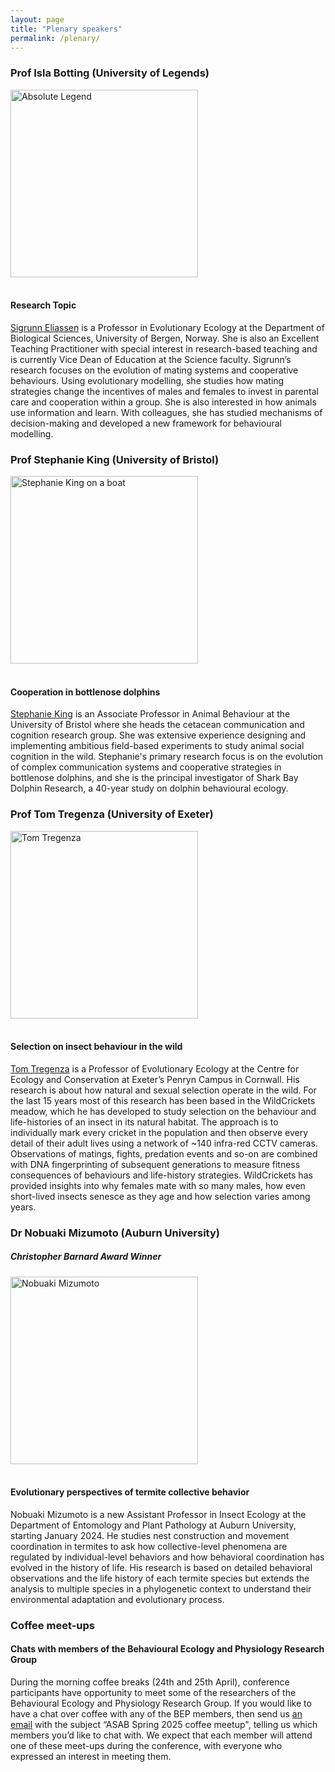 ```yaml
---
layout: page
title: "Plenary speakers"
permalink: /plenary/
---
```

<h3>Prof Isla Botting (University of Legends) </h3>
<div style="text-align:left"><img class="image" src="/assets/images/PoopIsla.JPG" alt="Absolute Legend" width="300" height="300" /></div><br/>
<h4>Research Topic</h4>
<p><a href="https://www.uib.no/en/persons/Sigrunn.Eliassen">Sigrunn Eliassen</a> is a Professor in Evolutionary Ecology at the Department of Biological Sciences, University of Bergen, Norway. She is also an Excellent Teaching Practitioner with special interest in research-based teaching and is currently Vice Dean of Education at the Science faculty. Sigrunn’s research focuses on the evolution of mating systems and cooperative behaviours. Using evolutionary modelling, she studies how mating strategies change the incentives of males and females to invest in parental care and cooperation within a group. She is also interested in how animals use information and learn. With colleagues, she has studied mechanisms of decision-making and developed a new framework for behavioural modelling.</p>

<h3>Prof Stephanie King (University of Bristol)</h3>
<div style="text-align:left"><img class="image" src="/assets/images/King profile.jpeg" alt="Stephanie King on a boat" width="300" height="300" /></div><br/>
<h4>Cooperation in bottlenose dolphins</h4>
<p><a href="http://www.cetaceancommcog.com/the-team.html">Stephanie King</a> is an Associate Professor in Animal Behaviour at the University of Bristol where she heads the cetacean communication and cognition research group. She  was extensive experience designing and implementing ambitious field-based experiments to study animal social cognition in the wild. Stephanie's primary research focus is on the evolution of complex communication systems and cooperative strategies in bottlenose dolphins, and she is the principal investigator of Shark Bay Dolphin Research, a 40-year study on dolphin behavioural ecology.</p>

<h3>Prof Tom Tregenza (University of Exeter)</h3>
<div style="text-align:left"><img class="image" src="/assets/images/Treganza.jpg" alt="Tom Tregenza" width="300" height="300" /></div><br/>
<h4>Selection on insect behaviour in the wild</h4>
<p><a href="http://www.selfishgene.org/Tom/index.htm">Tom Tregenza</a> is a Professor of Evolutionary Ecology at the Centre for Ecology and Conservation at Exeter’s Penryn Campus in Cornwall. His research is about how natural and sexual selection operate in the wild.  For the last 15 years most of this research has been based in the WildCrickets meadow, which he has developed to study selection on the behaviour and life-histories of an insect in its natural habitat.  The approach is to individually mark every cricket in the population and then observe every detail of their adult lives using a network of ~140 infra-red CCTV cameras.  Observations of matings, fights, predation events and so-on are combined with DNA fingerprinting of subsequent generations to measure fitness consequences of behaviours and life-history strategies.  WildCrickets has provided insights into why females mate with so many males, how even short-lived insects senesce as they age and how selection varies among years.</p>

<h3>Dr Nobuaki Mizumoto (Auburn University)</h3>
<h5>Christopher Barnard Award Winner</h5>
<div style="text-align:left"><img class="image" src="/assets/images/Nobuaki.jpg" alt="Nobuaki Mizumoto" width="300" height="300" /></div><br/>
<h4>Evolutionary perspectives of termite collective behavior</h4>
<p>Nobuaki Mizumoto is a new Assistant Professor in Insect Ecology at the Department of Entomology and Plant Pathology at Auburn University, starting January 2024. He studies nest construction and movement coordination in termites to ask how collective-level phenomena are regulated by individual-level behaviors and how behavioral coordination has evolved in the history of life. His research is based on detailed behavioral observations and the life history of each termite species but extends the analysis to multiple species in a phylogenetic context to understand their environmental adaptation and evolutionary process. </p>

<h3>Coffee meet-ups</h3>
<h4>Chats with members of the Behavioural Ecology and Physiology Research Group</h4>
<p>During the morning coffee breaks (24th and 25th April), conference participants have opportunity to meet some of the researchers of the Behavioural Ecology and Physiology Research Group.   
If you would like to have a chat over coffee with any of the BEP members, then send us <a href="mailto:ASABSpring2024@gmail.com" target="_blank">an email</a> with the subject “ASAB Spring 2025 coffee meetup", telling us which members you’d like to chat with. We expect that each member will attend one of these meet-ups during the conference, with everyone who expressed an interest in meeting them. </p>
